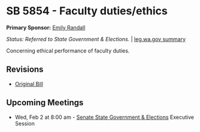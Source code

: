 # SB 5854 - Faculty duties/ethics
**Primary Sponsor:** [Emily Randall](/person/leg/randall_em.md)

*Status: Referred to State Government & Elections.* | [leg.wa.gov summary](https://app.leg.wa.gov/billsummary?BillNumber=5854&Year=2021)

Concerning ethical performance of faculty duties.

## Revisions
* [Original Bill](1/)

## Upcoming Meetings
* Wed, Feb 2 at 8:00 am - [Senate State Government & Elections](/senate/2021-22/SGE/) Executive Session